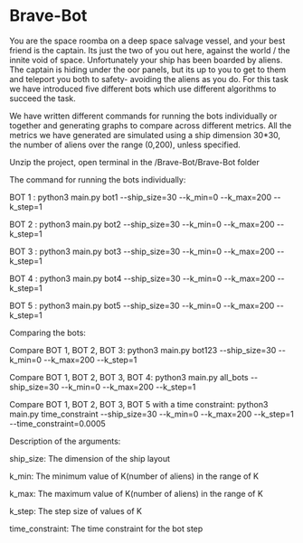 # Brave-Bot
You are the space roomba on a deep space salvage vessel, and your best friend is the captain. Its just the two of you
out here, against the world / the innite void of space. Unfortunately your ship has been boarded by aliens. The
captain is hiding under the oor panels, but its up to you to get to them and teleport you both to safety- avoiding
the aliens as you do.
For this task we have introduced five different bots which use different algorithms to succeed the task.

We have written different commands for running the bots individually or together and generating graphs to compare across 
different metrics.
All the metrics we have generated are simulated using a ship dimension 30*30, the number of aliens over the range (0,200), unless specified. 

Unzip the project, open terminal in the /Brave-Bot/Brave-Bot folder

The command for running the bots individually:

BOT 1 :  python3 main.py bot1 --ship_size=30 --k_min=0 --k_max=200 --k_step=1

BOT 2 :  python3 main.py bot2 --ship_size=30 --k_min=0 --k_max=200 --k_step=1

BOT 3 :  python3 main.py bot3 --ship_size=30 --k_min=0 --k_max=200 --k_step=1

BOT 4 :  python3 main.py bot4 --ship_size=30 --k_min=0 --k_max=200 --k_step=1

BOT 5 :  python3 main.py bot5 --ship_size=30 --k_min=0 --k_max=200 --k_step=1

Comparing the bots:

Compare BOT 1, BOT 2, BOT 3: python3 main.py bot123 --ship_size=30 --k_min=0 --k_max=200 --k_step=1

Compare BOT 1, BOT 2, BOT 3, BOT 4: python3 main.py all_bots --ship_size=30 --k_min=0 --k_max=200 --k_step=1

Compare BOT 1, BOT 2, BOT 3, BOT 5 with a time constraint: python3 main.py time_constraint --ship_size=30 --k_min=0 --k_max=200 --k_step=1 --time_constraint=0.0005

Description of the arguments:

ship_size: The dimension of the ship layout

k_min: The minimum value of K(number of aliens) in the range of K

k_max: The maximum value of K(number of aliens) in the range of K

k_step: The step size of values of K

time_constraint: The time constraint for the bot step

